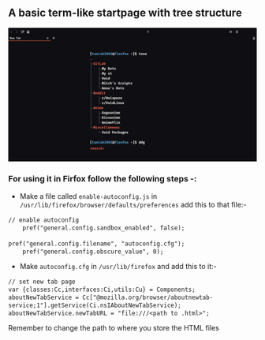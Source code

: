 ## A basic term-like startpage with tree structure

![preview-StartupPage](../Screenshots/StartupPage.png)

### For using it in Firfox follow the following steps -:

* Make a file called `enable-autoconfig.js` in `/usr/lib/firefox/browser/defaults/preferences`
  add this to that file:-
```
// enable autoconfig
    pref("general.config.sandbox_enabled", false);

pref("general.config.filename", "autoconfig.cfg");
    pref("general.config.obscure_value", 0);
```

* Make `autoconfig.cfg` in `/usr/lib/firefox`
  and add this to it:-

```
// set new tab page
var {classes:Cc,interfaces:Ci,utils:Cu} = Components;
aboutNewTabService = Cc["@mozilla.org/browser/aboutnewtab-service;1"].getService(Ci.nsIAboutNewTabService);
aboutNewTabService.newTabURL = "file:///<path to .html>";
```

Remember to change the path to where you store the HTML files
